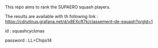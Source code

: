 This repo aims to rank the SUPAERO squash players.

The results are available with th following link : https://cdrutinus.grafana.net/d/x8EXcft7k/classement-de-squash?orgId=1

id : squashcyclonas

password : LL=Chips14
